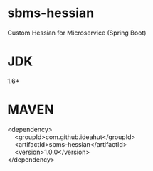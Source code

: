 # sbms-hessian
Custom Hessian for Microservice (Spring Boot)

# JDK 
1.6+

# MAVEN
&lt;dependency&gt;<br/>
&nbsp;&nbsp;&nbsp;&nbsp;&lt;groupId&gt;com.github.ideahut&lt;/groupId&gt;<br/>
&nbsp;&nbsp;&nbsp;&nbsp;&lt;artifactId&gt;sbms-hessian&lt;/artifactId&gt;<br/>
&nbsp;&nbsp;&nbsp;&nbsp;&lt;version&gt;1.0.0&lt;/version&gt;<br/>
&lt;/dependency&gt;<br/>